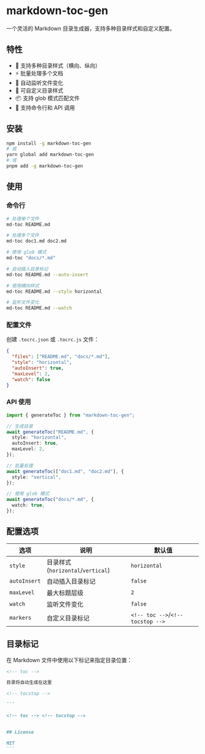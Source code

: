 # markdown-toc-gen

一个灵活的 Markdown 目录生成器，支持多种目录样式和自定义配置。

## 特性

- 🎯 支持多种目录样式（横向、纵向）
- ⚡️ 批量处理多个文档
- 🔄 自动监听文件变化
- 🎨 可自定义目录样式
- 📦 支持 glob 模式匹配文件
- 🚀 支持命令行和 API 调用

## 安装

```bash
npm install -g markdown-toc-gen
# 或
yarn global add markdown-toc-gen
# 或
pnpm add -g markdown-toc-gen
```

## 使用

### 命令行

```bash
# 处理单个文件
md-toc README.md

# 处理多个文件
md-toc doc1.md doc2.md

# 使用 glob 模式
md-toc "docs/*.md"

# 自动插入目录标记
md-toc README.md --auto-insert

# 使用横向样式
md-toc README.md --style horizontal

# 监听文件变化
md-toc README.md --watch
```

### 配置文件

创建 `.tocrc.json` 或 `.tocrc.js` 文件：

```json
{
  "files": ["README.md", "docs/*.md"],
  "style": "horizontal",
  "autoInsert": true,
  "maxLevel": 2,
  "watch": false
}
```

### API 使用

```typescript
import { generateToc } from "markdown-toc-gen";

// 生成目录
await generateToc("README.md", {
  style: "horizontal",
  autoInsert: true,
  maxLevel: 2,
});

// 批量处理
await generateToc(["doc1.md", "doc2.md"], {
  style: "vertical",
});

// 使用 glob 模式
await generateToc("docs/*.md", {
  watch: true,
});
```

## 配置选项

| 选项         | 说明                               | 默认值                            |
| ------------ | ---------------------------------- | --------------------------------- |
| `style`      | 目录样式 (`horizontal`/`vertical`) | `horizontal`                      |
| `autoInsert` | 自动插入目录标记                   | `false`                           |
| `maxLevel`   | 最大标题层级                       | `2`                               |
| `watch`      | 监听文件变化                       | `false`                           |
| `markers`    | 自定义目录标记                     | `<!-- toc -->`/`<!-- tocstop -->` |

## 目录标记

在 Markdown 文件中使用以下标记来指定目录位置：

````markdown
<!-- toc -->

目录将自动生成在这里

<!-- tocstop -->

```

<!-- toc --> <!-- tocstop -->


## License

MIT
```
````
